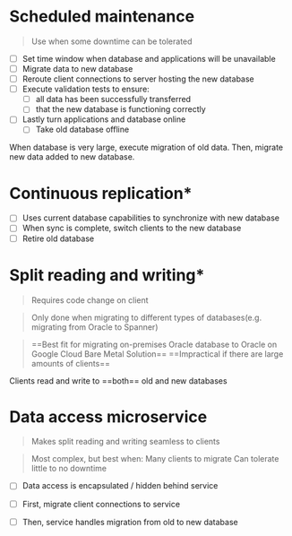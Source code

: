 # Scheduled maintenance
> Use when some downtime can be tolerated
- [ ] Set time window when database and applications will be unavailable
- [ ] Migrate data to new database
- [ ] Reroute client connections to server hosting the new database
- [ ] Execute validation tests to ensure:
	- [ ] all data has been successfully transferred 
	- [ ] that the new database is functioning correctly
- [ ] Lastly turn applications and database online
	- [ ] Take old database offline

When database is very large, execute migration of old data. Then, migrate new data added to new database.

# Continuous replication*
- [ ] Uses current database capabilities to synchronize with new database
- [ ] When sync is complete, switch clients to the new database 
- [ ] Retire old database
# Split reading and writing*
>Requires code change on client 

>Only done when migrating to different types of databases(e.g. migrating from Oracle to Spanner)

>==Best fit for migrating on-premises Oracle database to Oracle on Google Cloud Bare Metal Solution==
>==Impractical if there are large amounts of clients==

Clients read and write to ==both== old and new databases

# Data access microservice
>Makes split reading and writing seamless to clients

>Most complex, but best when:
>	Many clients to migrate
>	Can tolerate little to no downtime

- [ ] Data access is encapsulated / hidden behind service
- [ ] First, migrate client connections to service
- [ ] Then, service handles migration from old to new database

